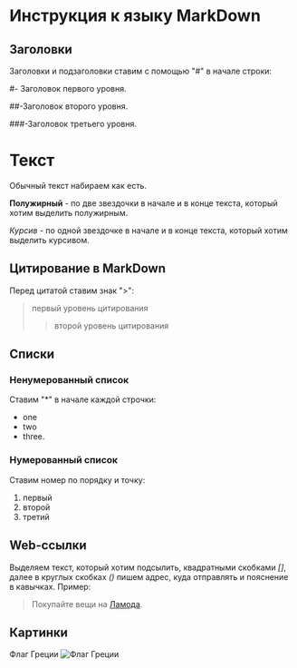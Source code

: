 # Инструкция к языку MarkDown

## Заголовки
Заголовки и подзаголовки ставим с помощью "#" в начале строки:

#- Заголовок первого уровня.

##-Заголовок второго уровня.

###-Заголовок третьего уровня.

# Текст
Обычный текст набираем как есть.

**Полужирный** - по две звездочки в начале и в конце текста, который хотим выделить полужирным.

*Курсив* - по одной звездочке в начале и в конце текста, который хотим выделить курсивом. 

## Цитирование в MarkDown
Перед цитатой ставим знак ">":

> первый уровень цитирования
>> второй уровень цитирования

## Списки
### Ненумерованный список
Ставим "*" в начале каждой строчки:
* one
* two
* three.
### Нумерованный список
Ставим номер по порядку и точку:
1. первый
2. второй
3. третий

## Web-ссылки

Выделяем текст, который хотим подсылить, квадратными скобками *[]*, далее в круглых скобках *()* пишем адрес, куда отправлять и пояснение в кавычках. 
Пример:
> Покупайте вещи на [Ламода](www.lamoda.ru "Всплывающая подсказка").

## Картинки
 
 Флаг Греции ![Флаг Греции](IMG_3557.jpg)

